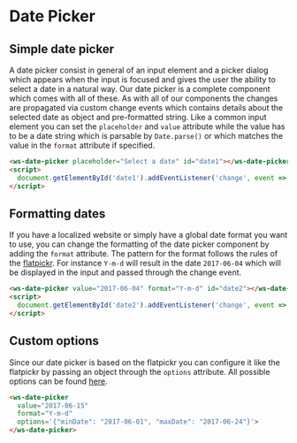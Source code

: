 # Date Picker

## Simple date picker
A date picker consist in general of an input element and a picker dialog which appears when the input
is focused and gives the user the ability to select a date in a natural way. Our date picker is a complete
component which comes with all of these. As with all of our components the changes are propagated via 
custom change events which contains details about the selected date as object and pre-formatted string.
Like a common input element you can set the `placeholder` and `value` attribute while the value has to be
a date string which is parsable by `Date.parse()` or which matches the value in the `format` attribute if specified.

<ws-date-picker placeholder="Select a date" change.delegate="log('Date1 changed', $event)"></ws-date-picker>
```html
<ws-date-picker placeholder="Select a date" id="date1"></ws-date-picker>
<script>
  document.getElementById('date1').addEventListener('change', event => console.log('Date1 changed', event));
</script>
```

## Formatting dates
If you have a localized website or simply have a global date format you want to use, you can change the 
formatting of the date picker component by adding the `format` attribute. The pattern for the format follows 
the rules of the [flatpickr](https://chmln.github.io/flatpickr/formatting/). For instance `Y-m-d` will
result in the date `2017-06-04` which will be displayed in the input and passed through the change event.

<ws-date-picker value="2017-06-04" format="Y-m-d" change.delegate="log('Date2 changed', $event.detail.value)"></ws-date-picker>
```html
<ws-date-picker value="2017-06-04" format="Y-m-d" id="date2"></ws-date-picker>
<script>
  document.getElementById('date2').addEventListener('change', event => console.log('Date2 changed', event));
</script>
```

## Custom options
Since our date picker is based on the flatpickr you can configure it like the flatpickr by passing an
object through the `options` attribute. All possible options can be found [here](https://chmln.github.io/flatpickr/options/).

<ws-date-picker value="2017-06-15" format="Y-m-d" options.bind="{minDate: '2017-06-01', maxDate: '2017-06-24'}"></ws-date-picker>
```html
<ws-date-picker
  value="2017-06-15"
  format="Y-m-d" 
  options='{"minDate": "2017-06-01", "maxDate": "2017-06-24"}'>
</ws-date-picker>
```

